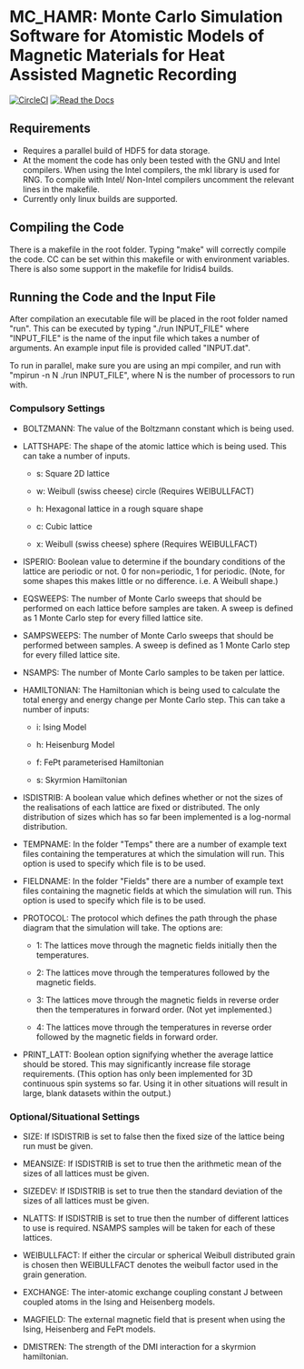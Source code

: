 # MC_HAMR: Monte Carlo Simulation Software for Atomistic Models of Magnetic Materials for Heat Assisted Magnetic Recording

[![CircleCI](https://circleci.com/gh/waterswims/MC_HAMR/tree/master.svg?style=svg)](https://circleci.com/gh/waterswims/MC_HAMR/tree/master)
[![Read the Docs](https://img.shields.io/readthedocs/pip.svg)](http://jmwaters.me/MC_HAMR/)

## Requirements

* Requires a parallel build of HDF5 for data storage.
* At the moment the code has only been tested with the GNU and Intel compilers. When using the Intel compilers, the mkl library is used for RNG. To compile with Intel/ Non-Intel compilers uncomment the relevant lines in the makefile.
* Currently only linux builds are supported.

## Compiling the Code

There is a makefile in the root folder. Typing "make" will correctly compile the code. CC can be set within this makefile or with environment variables. There is also some support in the makefile for Iridis4 builds.

## Running the Code and the Input File

After compilation an executable file will be placed in the root folder named "run". This can be executed by typing "./run INPUT_FILE" where "INPUT_FILE" is the name of the input file which takes a number of arguments. An example input file is provided called "INPUT.dat".

To run in parallel, make sure you are using an mpi compiler, and run with "mpirun -n N ./run INPUT_FILE", where N is the number of processors to run with.

### Compulsory Settings

* BOLTZMANN: The value of the Boltzmann constant which is being used.

* LATTSHAPE: The shape of the atomic lattice which is being used. This can take a number of inputs.

    * s: Square 2D lattice

    * w: Weibull (swiss cheese) circle (Requires WEIBULLFACT)

    * h: Hexagonal lattice in a rough square shape

    * c: Cubic lattice

    * x: Weibull (swiss cheese) sphere (Requires WEIBULLFACT)

* ISPERIO: Boolean value to determine if the boundary conditions of the lattice are periodic or not. 0 for non=periodic, 1 for periodic. (Note, for some shapes this makes little or no difference. i.e. A Weibull shape.)

* EQSWEEPS: The number of Monte Carlo sweeps that should be performed on each lattice before samples are taken. A sweep is defined as 1 Monte Carlo step for every filled lattice site.

* SAMPSWEEPS: The number of Monte Carlo sweeps that should be performed between samples. A sweep is defined as 1 Monte Carlo step for every filled lattice site.

* NSAMPS: The number of Monte Carlo samples to be taken per lattice.

* HAMILTONIAN: The Hamiltonian which is being used to calculate the total energy and energy change per Monte Carlo step. This can take a number of inputs:

    * i: Ising Model

    * h: Heisenburg Model

    * f: FePt parameterised Hamiltonian

    * s: Skyrmion Hamiltonian

* ISDISTRIB: A boolean value which defines whether or not the sizes of the realisations of each lattice are fixed or distributed. The only distribution of sizes which has so far been implemented is a log-normal distribution.

* TEMPNAME: In the folder "Temps" there are a number of example text files containing the temperatures at which the simulation will run. This option is used to specify which file is to be used.

* FIELDNAME: In the folder "Fields" there are a number of example text files containing the magnetic fields at which the simulation will run. This option is used to specify which file is to be used.

* PROTOCOL: The protocol which defines the path through the phase diagram that the simulation will take. The options are:

    * 1: The lattices move through the magnetic fields initially then the temperatures.

    * 2: The lattices move through the temperatures followed by the magnetic fields.

    * 3: The lattices move through the magnetic fields in reverse order then the temperatures in forward order. (Not yet implemented.)

    * 4: The lattices move through the temperatures in reverse order followed by the magnetic fields in forward order.

* PRINT_LATT: Boolean option signifying whether the average lattice should be stored. This may significantly increase file storage requirements. (This option has only been implemented for 3D continuous spin systems so far. Using it in other situations will result in large, blank datasets within the output.)

### Optional/Situational Settings

* SIZE: If ISDISTRIB is set to false then the fixed size of the lattice being run must be given.

* MEANSIZE: If ISDISTRIB is set to true then the arithmetic mean of the sizes of all lattices must be given.

* SIZEDEV: If ISDISTRIB is set to true then the standard deviation of the sizes of all lattices must be given.

* NLATTS: If ISDISTRIB is set to true then the number of different lattices to use is required. NSAMPS samples will be taken for each of these lattices.

* WEIBULLFACT: If either the circular or spherical Weibull distributed grain is chosen then WEIBULLFACT denotes the weibull factor used in the grain generation.

* EXCHANGE: The inter-atomic exchange coupling constant J between coupled atoms in the Ising and Heisenberg models.

* MAGFIELD: The external magnetic field that is present when using the Ising, Heisenberg and FePt models.

* DMISTREN: The strength of the DMI interaction for a skyrmion hamiltonian.

